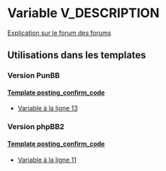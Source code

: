 # Variable V_DESCRIPTION
[Explication sur le forum des forums](http://forum.forumactif.com/t294113-listing-des-variables#V_DESCRIPTION)
## Utilisations dans les templates
### Version PunBB
#### [Template posting_confirm_code](punbb/posting_confirm_code.md)
* [Variable à la ligne 13](../punbb/posting_confirm_code.tpl#L13)
### Version phpBB2
#### [Template posting_confirm_code](subsilver/posting_confirm_code.md)
* [Variable à la ligne 11](../subsilver/posting_confirm_code.tpl#L11)